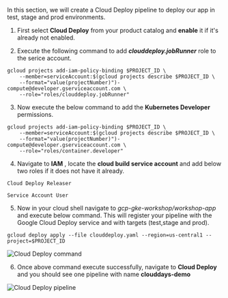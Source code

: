 In this section, we will create a Cloud Deploy pipeline to deploy our app in test, stage and prod environments.

1. First select **Cloud Deploy** from your product catalog and **enable** it if it's already not enabled.

2. Execute the following  command to add ***clouddeploy.jobRunner*** role to the serice account.

```
gcloud projects add-iam-policy-binding $PROJECT_ID \
    --member=serviceAccount:$(gcloud projects describe $PROJECT_ID \
    --format="value(projectNumber)")-compute@developer.gserviceaccount.com \
    --role="roles/clouddeploy.jobRunner"
```

3. Now execute the below command to add the **Kubernetes Developer** permissions.

```
gcloud projects add-iam-policy-binding $PROJECT_ID \
    --member=serviceAccount:$(gcloud projects describe $PROJECT_ID \
    --format="value(projectNumber)")-compute@developer.gserviceaccount.com \
    --role="roles/container.developer"
```

4. Navigate to **IAM** , locate the **cloud build service account** and add below two roles if it does not have it already.

```
Cloud Deploy Releaser
```
```
Service Account User
```

5. Now in your cloud shell navigate to _gcp-gke-workshop/workshop-app_ and execute below command. This will register your pipeline with the Google Cloud Deploy service and with targets (test,stage and prod).

```
gcloud deploy apply --file clouddeploy.yaml --region=us-central1 --project=$PROJECT_ID
```
![Cloud Deploy command](/images/cloud-deploy-pipeline-create.png)

6. Once above command execute successfully, navigate to **Cloud Deploy** and you should see one pipeline with name **clouddays-demo**

![Cloud Deploy pipeline](/images/cloud-deploy-pipeline-view.png)
